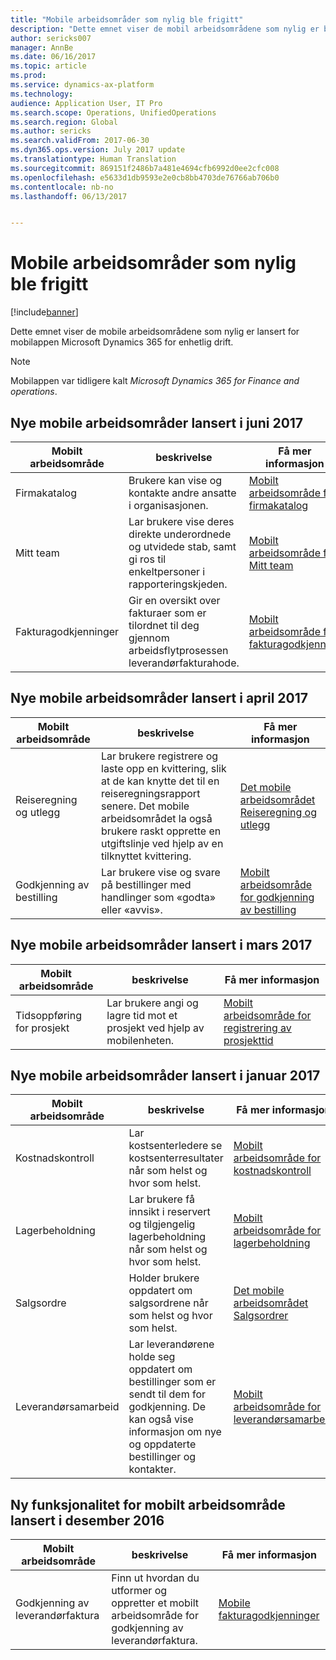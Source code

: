 ```yaml
---
title: "Mobile arbeidsområder som nylig ble frigitt"
description: "Dette emnet viser de mobil arbeidsområdene som nylig er blitt publisert."
author: sericks007
manager: AnnBe
ms.date: 06/16/2017
ms.topic: article
ms.prod: 
ms.service: dynamics-ax-platform
ms.technology: 
audience: Application User, IT Pro
ms.search.scope: Operations, UnifiedOperations
ms.search.region: Global
ms.author: sericks
ms.search.validFrom: 2017-06-30
ms.dyn365.ops.version: July 2017 update
ms.translationtype: Human Translation
ms.sourcegitcommit: 869151f2486b7a481e4694cfb6992d0ee2cfc008
ms.openlocfilehash: e5633d1db9593e2e0cb8bb4703de76766ab706b0
ms.contentlocale: nb-no
ms.lasthandoff: 06/13/2017


---
```


# Mobile arbeidsområder som nylig ble frigitt
<a id="mobile-workspaces-recently-released" class="xliff"></a>

[!include[banner](../includes/banner.md)]



Dette emnet viser de mobile arbeidsområdene som nylig er lansert for mobilappen Microsoft Dynamics 365 for enhetlig drift.

> [!NOTE]
> Mobilappen var tidligere kalt *Microsoft Dynamics 365 for Finance and operations*.


## Nye mobile arbeidsområder lansert i juni 2017
<a id="new-mobile-workspaces-released-in-june-2017" class="xliff"></a>

| Mobilt arbeidsområde     | beskrivelse   | Få mer informasjon   |
|----------------------|---------------|--------------|
|Firmakatalog| Brukere kan vise og kontakte andre ansatte i organisasjonen.| [Mobilt arbeidsområde for firmakatalog](company-directory-mobile-workspace.md)|    
|Mitt team| Lar brukere vise deres direkte underordnede og utvidede stab, samt gi ros til enkeltpersoner i rapporteringskjeden.| [Mobilt arbeidsområde for Mitt team](manager-self-service-mobile-workspace.md)|     
|Fakturagodkjenninger| Gir en oversikt over fakturaer som er tilordnet til deg gjennom arbeidsflytprosessen leverandørfakturahode.|[Mobilt arbeidsområde for fakturagodkjenning](invoice-approval-mobile-workspace.md)    |    

## Nye mobile arbeidsområder lansert i april 2017
<a id="new-mobile-workspaces-released-in-april-2017" class="xliff"></a>

| Mobilt arbeidsområde   | beskrivelse                                                                                                                                                                                                      | Få mer informasjon                                                                                                      |
|--------------------|------------------------------------------------------------------------------------------------------------------------------------------------------------------------------------------------------------------|-----------------------------------------------------------------------------------------------------------------|
| Reiseregning og utlegg | Lar brukere registrere og laste opp en kvittering, slik at de kan knytte det til en reiseregningsrapport senere. Det mobile arbeidsområdet la også brukere raskt opprette en utgiftslinje ved hjelp av en tilknyttet kvittering. | [Det mobile arbeidsområdet Reiseregning og utlegg](/dynamics365/unified-operations/financials/expense-management/expense-management-mobile-workspace) |
| Godkjenning av bestilling | Lar brukere vise og svare på bestillinger med handlinger som «godta» eller «avvis». | [Mobilt arbeidsområde for godkjenning av bestilling](/dynamics365/unified-operations/supply-chain/procurement/purchase-order-mobile-workspace) |

## Nye mobile arbeidsområder lansert i mars 2017
<a id="new-mobile-workspaces-released-in-march-2017" class="xliff"></a>

| Mobilt arbeidsområde   | beskrivelse                                                                                   | Få mer informasjon                                                                                                                                                                              |
|--------------------|-----------------------------------------------------------------------------------------------|-----------------------------------------------------------------------------------------------------------------------------------------------------------------------------------------|
| Tidsoppføring for prosjekt | Lar brukere angi og lagre tid mot et prosjekt ved hjelp av mobilenheten. | [Mobilt arbeidsområde for registrering av prosjekttid](/dynamics365/unified-operations/financials/project-management/project-time-entry-mobile-workspace) |

## Nye mobile arbeidsområder lansert i januar 2017
<a id="new-mobile-workspaces-released-in-january-2017" class="xliff"></a>

| Mobilt arbeidsområde     | beskrivelse                                                                                                                                                                         | Få mer informasjon                                                                                                                                                        |
|----------------------|-------------------------------------------------------------------------------------------------------------------------------------------------------------------------------------|-------------------------------------------------------------------------------------------------------------------------------------------------------------------|
| Kostnadskontroll     | Lar kostsenterledere se kostsenterresultater når som helst og hvor som helst.                                                                                               | [Mobilt arbeidsområde for kostnadskontroll](/dynamics365/unified-operations/financials/cost-accounting/cost-controlling-mobile-workspace)         |
| Lagerbeholdning     | Lar brukere få innsikt i reservert og tilgjengelig lagerbeholdning når som helst og hvor som helst.                                                                                                    | [Mobilt arbeidsområde for lagerbeholdning](/dynamics365/unified-operations/supply-chain/inventory/inventory-on-hand-mobile-workspace)       |
| Salgsordre         | Holder brukere oppdatert om salgsordrene når som helst og hvor som helst.                                                                                                                          | [Det mobile arbeidsområdet Salgsordrer](/dynamics365/unified-operations/supply-chain/sales-marketing/sales-orders-mobile-workspace)                 |
| Leverandørsamarbeid | Lar leverandørene holde seg oppdatert om bestillinger som er sendt til dem for godkjenning. De kan også vise informasjon om nye og oppdaterte bestillinger og kontakter. | [Mobilt arbeidsområde for leverandørsamarbeid](/dynamics365/unified-operations/supply-chain/procurement/vendor-collaboration-mobile-workspace) |

## Ny funksjonalitet for mobilt arbeidsområde lansert i desember 2016
<a id="new-mobile-workspace-functionality-released-in-december-2016" class="xliff"></a>

| Mobilt arbeidsområde        | beskrivelse                                                                    | Få mer informasjon                                                                                                            |
|-------------------------|--------------------------------------------------------------------------------|-----------------------------------------------------------------------------------------------------------------------|
| Godkjenning av leverandørfaktura | Finn ut hvordan du utformer og oppretter et mobilt arbeidsområde for godkjenning av leverandørfaktura. | [Mobile fakturagodkjenninger](/dynamics365/unified-operations/financials/accounts-payable/mobile-invoice-approvals) |



